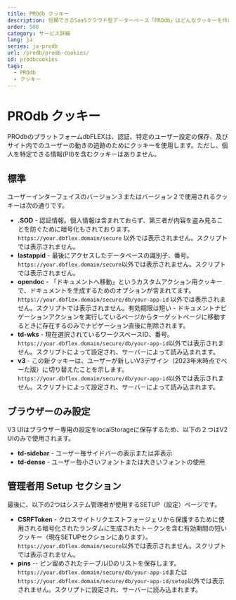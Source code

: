 ```yaml
---
title: PROdb クッキー
description: 信頼できるSaaSクラウド型データーベース「PROdb」はどんなクッキーを作成するか。
order: 500
category: サービス詳細
lang: ja
series: ja-prodb
url: /prodb/prodb-cookies/
id: prodbcookies
tags:
  - PROdb
  - クッキー
---
```

          
# PROdb クッキー

PROdbのプラットフォームdbFLEXは、認証、特定のユーザー設定の保存、及びサイト内でのユーザーの動きの追跡のためにクッキーを使用します。ただし、個人を特定できる情報(PII)を含むクッキーはありません。

## 標準

ユーザーインターフェイスのバージョン３またはバージョン２で使用されるクッキーは次の通りです。

* **.SOD** - 認証情報。個人情報は含まれておらず、第三者が内容を盗み見ることを防ぐために暗号化もされております。`https://your.dbflex.domain/secure` 以外では表示されません。スクリプトでは表示されません。
* **lastappid** - 最後にアクセスしたデータベースの識別子、番号。`https://your.dbflex.domain/secure`以外では表示されません。スクリプトでは表示されません。
* **opendoc** - 「ドキュメントへ移動」というカスタムアクション用クッキーで、ドキュメントを生成するためのオプションが含まれてます。`https://your.dbflex.domain/secure/db/your-app-id` 以外では表示されません。スクリプトでは表示されません。有効期限は短い - ドキュメントナビゲーションアクションを実行しているページからターゲットページに移動するときに存在するのみでナビゲーション直後に削除されます。
* **td-wks** - 現在選択されているワークスペースID、番号。`https://your.dbflex.domain/secure/db/your-app-id`以外では表示されません。スクリプトによって設定され、サーバーによって読み込まれます。
* **v3** - この新クッキーは、ユーザーが新しいV3デザイン（2023年末時点でべーた版）に切り替えたことを示します。`https://your.dbflex.domain/secure/db/your-app-id`以外では表示されません。スクリプトによって設定され、サーバーによって読み込まれます。

## ブラウザーのみ設定

V3 UIはブラウザー専用の設定をlocalStorageに保存するため、以下の２つはV2 UIのみで使用されます。

* **td-sidebar** - ユーザー毎サイドバーの表示または非表示
* **td-dense** - ユーザー毎小さいフォントまたは大きいフォントの使用

## 管理者用 Setup セクション

最後に、以下の2つはシステム管理者が使用するSETUP（設定）ページです。

* **CSRFToken** - クロスサイトリクエストフォージェリから保護するために使用される暗号化されたランダムに生成されたトークンを含む有効期間の短いクッキー（現在SETUPセクションにあります）。`https://your.dbflex.domain/secure`以外では表示されません。スクリプトでは表示されません。
* **pins** -- ピン留めされたテーブルIDのリストを保存します。`https://your.dbflex.domain/secure/db/your-app-id`または`https://your.dbflex.domain/secure/db/your-app-id/setup`以外では表示されません。スクリプトに設定され、サーバーに読み込まれます。
